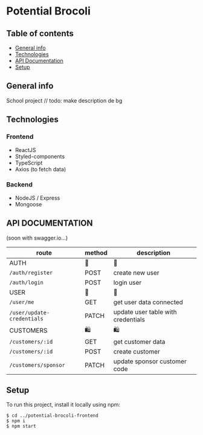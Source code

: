 # Potential Brocoli


## Table of contents
* [General info](#general-info)
* [Technologies](#technologies)
* [API Documentation](#api-documentation)
* [Setup](#setup)

## General info
School project
// todo: make description de bg
	
## Technologies
### Frontend
* ReactJS
* Styled-components
* TypeScript
* Axios (to fetch data)

### Backend
* NodeJS / Express
* Mongoose

  

## API DOCUMENTATION
(soon with swagger.io...)


| route        | method      | description |
| -------------|-------------|-------------|
| AUTH         |     🔐         |     🔐        |
| `/auth/register` | POST    |    create new user  	   |
| `/auth/login`     | POST    |     login user        |
| USER             |     🕺    |       🕺        |
| `/user/me`       | GET     | get user data connected      	   |
| `/user/update-credentials`     | PATCH   |   update user table with credentials          |
| CUSTOMERS         |      🛍       | 🛍    |
| `/customers/:id`     | GET   |      get customer data       |
| `/customers/:id`     | POST   |      create customer       |
| `/customers/sponsor`     | PATCH   |        update sponsor customer code      |


## Setup
To run this project, install it locally using npm:

```
$ cd ../potential-brocoli-frontend
$ npm i
$ npm start
```
